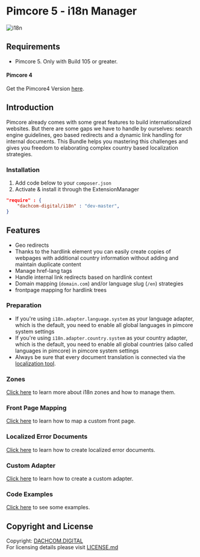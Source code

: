 # Pimcore 5 - i18n Manager

![i18n](https://user-images.githubusercontent.com/700119/27761666-f3ed6746-5e60-11e7-955a-3030453c68ff.jpg)

## Requirements
* Pimcore 5. Only with Build 105 or greater.

#### Pimcore 4 
Get the Pimcore4 Version [here](https://github.com/dachcom-digital/pimcore-i18n/tree/pimcore4).

## Introduction
Pimcore already comes with some great features to build internationalized websites. But there are some gaps we have to handle by ourselves: search engine guidelines, geo based redirects and a dynamic link handling for internal documents. 
This Bundle helps you mastering this challenges and gives you freedom to elaborating complex country based localization strategies.

### Installation  
1. Add code below to your `composer.json`    
2. Activate & install it through the ExtensionManager

```json
"require" : {
    "dachcom-digital/i18n" : "dev-master",
}
```

## Features
- Geo redirects
- Thanks to the hardlink element you can easily create copies of webpages with additional country information without adding and maintain duplicate content
- Manage href-lang tags
- Handle internal link redirects based on hardlink context
- Domain mapping (`domain.com`) and/or language slug (`/en`) strategies
- frontpage mapping for hardlink trees

### Preparation
- If you're using `i18n.adapter.language.system` as your language adapter, which is the default, you need to enable all global languages in pimcore system settings
- If you're using `i18n.adapter.country.system` as your country adapter, which is the default, you need to enable all global countries (also called languages in pimcore) in pimcore system settings
- Always be sure that every document translation is connected via the [localization tool](https://www.pimcore.org/docs/5.0.0/Multi_Language_i18n/Localize_your_Documents.html).

### Zones
[Click here](docs/20_Zones.md) to learn more about i18n zones and how to manage them.

### Front Page Mapping
[Click here](docs/30_FrontPageMapping.md) to learn how to map a custom front page.

### Localized Error Documents
[Click here](docs/40_LocaleErrorDocument.md) to learn how to create localized error documents.

### Custom Adapter
[Click here](docs/50_CustomAdapter.md) to learn how to create a custom adapter.

### Code Examples
[Click here](docs/60_CodeExamples.md) to see some examples.

## Copyright and License
Copyright: [DACHCOM.DIGITAL](http://dachcom-digital.ch)  
For licensing details please visit [LICENSE.md](LICENSE.md)  